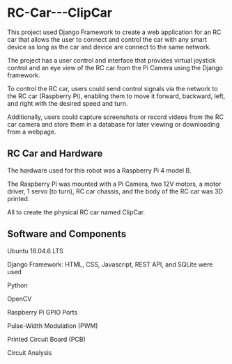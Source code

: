 # RC-Car---ClipCar
This project used Django Framework to create a web application for an RC car that allows the user to connect and control the car with any smart device as long as the car and device are connect to the same network.

The project has a user control and interface that provides virtual joystick control and an eye view of the RC car from the Pi Camera using the Django framework. 

To control the RC car, users could send control signals via the network to the RC car (Raspberry Pi), enabling them to move it forward, backward, left, and right with the desired speed and turn. 

Additionally, users could capture screenshots or record videos from the RC car camera and store them in a database for later viewing or downloading from a webpage.


## RC Car and Hardware
The hardware used for this robot was a Raspberry Pi 4 model B. 

The Raspberry Pi was mounted with a Pi Camera, two 12V motors, a motor driver, 1 servo (to turn), RC car chassis, and the body of the RC car was 3D printed.

All to create the physical RC car named ClipCar.

## Software and Components
Ubuntu 18.04.6 LTS

Django Framework: HTML, CSS, Javascript, REST API, and SQLite were used

Python

OpenCV

Raspberry Pi GPIO Ports

Pulse-Width Modulation (PWM)

Printed Circuit Board (PCB) 

Circuit Analysis

